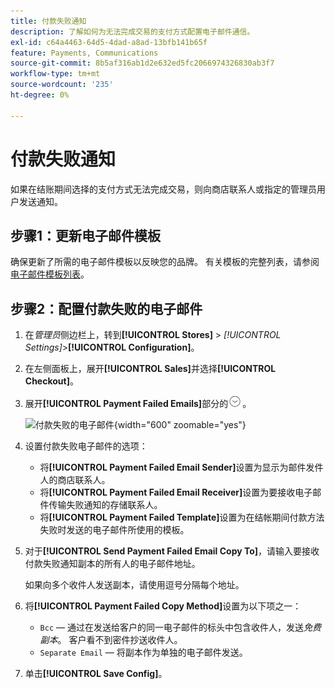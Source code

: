 ```yaml
---
title: 付款失败通知
description: 了解如何为无法完成交易的支付方式配置电子邮件通信。
exl-id: c64a4463-64d5-4dad-a8ad-13bfb141b65f
feature: Payments, Communications
source-git-commit: 8b5af316ab1d2e632ed5fc2066974326830ab3f7
workflow-type: tm+mt
source-wordcount: '235'
ht-degree: 0%

---
```


# 付款失败通知

如果在结账期间选择的支付方式无法完成交易，则向商店联系人或指定的管理员用户发送通知。

## 步骤1：更新电子邮件模板

确保更新了所需的电子邮件模板以反映您的品牌。 有关模板的完整列表，请参阅[电子邮件模板列表](../systems/email-templates.md#email-template-list)。

## 步骤2：配置付款失败的电子邮件

1. 在&#x200B;_管理员_&#x200B;侧边栏上，转到&#x200B;**[!UICONTROL Stores]** > _[!UICONTROL Settings]_>**[!UICONTROL Configuration]**。

1. 在左侧面板上，展开&#x200B;**[!UICONTROL Sales]**&#x200B;并选择&#x200B;**[!UICONTROL Checkout]**。

1. 展开&#x200B;**[!UICONTROL Payment Failed Emails]**&#x200B;部分的![扩展选择器](../assets/icon-display-expand.png)。

   ![付款失败的电子邮件](../configuration-reference/sales/assets/checkout-payment-failed-emails.png){width="600" zoomable="yes"}

1. 设置付款失败电子邮件的选项：

   - 将&#x200B;**[!UICONTROL Payment Failed Email Sender]**&#x200B;设置为显示为邮件发件人的商店联系人。
   - 将&#x200B;**[!UICONTROL Payment Failed Email Receiver]**&#x200B;设置为要接收电子邮件传输失败通知的存储联系人。
   - 将&#x200B;**[!UICONTROL Payment Failed Template]**&#x200B;设置为在结帐期间付款方法失败时发送的电子邮件所使用的模板。

1. 对于&#x200B;**[!UICONTROL Send Payment Failed Email Copy To]**，请输入要接收付款失败通知副本的所有人的电子邮件地址。

   如果向多个收件人发送副本，请使用逗号分隔每个地址。

1. 将&#x200B;**[!UICONTROL Payment Failed Copy Method]**&#x200B;设置为以下项之一：

   - `Bcc` — 通过在发送给客户的同一电子邮件的标头中包含收件人，发送&#x200B;_免费副本_。 客户看不到密件抄送收件人。
   - `Separate Email` — 将副本作为单独的电子邮件发送。

1. 单击&#x200B;**[!UICONTROL Save Config]**。
